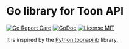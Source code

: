 # Go library for Toon API

[![Go Report Card](https://goreportcard.com/badge/github.com/hurngchunlee/gotoon)](https://goreportcard.com/report/github.com/hurngchunlee/gotoon)
[![GoDoc](https://img.shields.io/badge/godoc-reference-blue.svg?style=flat)](https://godoc.org/github.com/hurngchunlee/gotoon)
[![License MIT](https://img.shields.io/badge/license-MIT-lightgrey.svg?style=flat)](https://github.com/hurngchunlee/gotoon/blob/master/LICENSE)

It is inspired by the [Python toonapilib](https://github.com/costastf/toonapilib) library.
